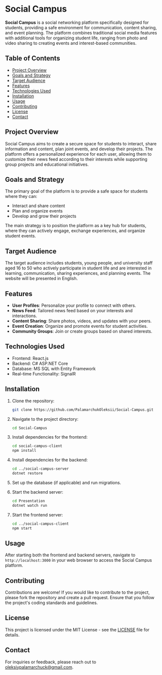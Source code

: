 # Social Campus

**Social Campus** is a social networking platform specifically designed for students, providing a safe environment for communication, content sharing, and event planning. The platform combines traditional social media features with additional tools for organizing student life, ranging from photo and video sharing to creating events and interest-based communities.

## Table of Contents

- [Project Overview](#project-overview)
- [Goals and Strategy](#goals-and-strategy)
- [Target Audience](#target-audience)
- [Features](#features)
- [Technologies Used](#technologies-used)
- [Installation](#installation)
- [Usage](#usage)
- [Contributing](#contributing)
- [License](#license)
- [Contact](#contact)

## Project Overview

Social Campus aims to create a secure space for students to interact, share information and content, plan joint events, and develop their projects. The platform offers a personalized experience for each user, allowing them to customize their news feed according to their interests while supporting group projects and educational initiatives.

## Goals and Strategy

The primary goal of the platform is to provide a safe space for students where they can:

- Interact and share content
- Plan and organize events
- Develop and grow their projects

The main strategy is to position the platform as a key hub for students, where they can actively engage, exchange experiences, and organize student events.

## Target Audience

The target audience includes students, young people, and university staff aged 16 to 50 who actively participate in student life and are interested in learning, communication, sharing experiences, and planning events. The website will be presented in English.

## Features

- **User Profiles**: Personalize your profile to connect with others.
- **News Feed**: Tailored news feed based on your interests and interactions.
- **Content Sharing**: Share photos, videos, and updates with your peers.
- **Event Creation**: Organize and promote events for student activities.
- **Community Groups**: Join or create groups based on shared interests.

## Technologies Used

- Frontend: React.js
- Backend: C# ASP.NET Core
- Database: MS SQL with Entity Framework
- Real-time Functionality: SignalR

## Installation

1. Clone the repository:

   ```bash
   git clone https://github.com/PalamarchukOleksii/Social-Campus.git
   ```

2. Navigate to the project directory:

   ```bash
   cd Social-Campus
   ```

3. Install dependencies for the frontend:

   ```bash
   cd social-campus-client
   npm install
   ```

4. Install dependencies for the backend:

   ```bash
   cd ../social-campus-server
   dotnet restore
   ```

5. Set up the database (if applicable) and run migrations.

6. Start the backend server:

   ```bash
   cd Presentation
   dotnet watch run
   ```

7. Start the frontend server:
   ```bash
   cd ../social-campus-client
   npm start
   ```

## Usage

After starting both the frontend and backend servers, navigate to `http://localhost:3000` in your web browser to access the Social Campus platform.

## Contributing

Contributions are welcome! If you would like to contribute to the project, please fork the repository and create a pull request. Ensure that you follow the project's coding standards and guidelines.

## License

This project is licensed under the MIT License - see the [LICENSE](LICENSE) file for details.

## Contact

For inquiries or feedback, please reach out to [oleksiypalamarchuck@gmail.com](mailto:oleksiypalamarchuck@gmail.com?subject=Your%20Subject&body=Body%20text).
